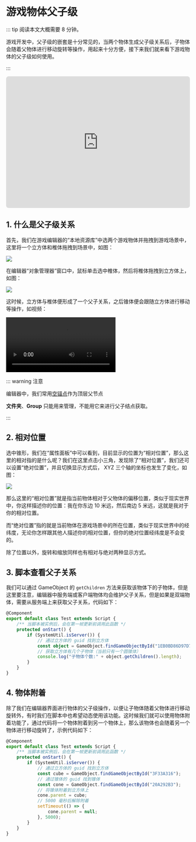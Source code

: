 # 游戏物体父子级

::: tip 阅读本文大概需要 8 分钟。

游戏开发中，父子级的嵌套是十分常见的，当两个物体生成父子级关系后，子物体会随着父物体进行移动旋转等操作，用起来十分方便，接下来我们就来看下游戏物体的父子级如何使用。

:::

<iframe sandbox="allow-scripts allow-downloads allow-same-origin allow-popups allow-presentation allow-forms" frameborder="0" draggable="false" allowfullscreen="" allow="encrypted-media;" referrerpolicy="" aha-samesite="" class="iframe-loaded" src=" https://player.bilibili.com/player.html?aid=308264179&bvid=BV16A411d7S1&cid=978207166&page=1&autoplay=0" style="border-radius: 7px; width: 100%; height: 360px;"></iframe>

## 1. 什么是父子级关系

首先，我们在游戏编辑器的“本地资源库”中选两个游戏物体并拖拽到游戏场景中，这里将一个立方体和椎体拖拽到场景中，如图：

![](https://cdn.233xyx.com/1681130643125_749.PNG)

在编辑器“对象管理器”窗口中，鼠标单击选中椎体，然后将椎体拖拽到立方体上，如图：

![](https://cdn.233xyx.com/1681130643019_770.gif)

这时候，立方体与椎体便形成了一个父子关系，之后锥体便会跟随立方体进行移动等操作，如视频：

<video controls src="https://arkimg.ark.online/1690363082765.mp4"></video>

::: warning 注意 

编辑器中，我们常用[空锚点](https://docs.ark.online/GameplayObjects/Anchor.html)作为顶层父节点

**文件夹**、**Group** 只能用来管理，不能用它来进行父子结点获取。

:::

## 2. 相对位置

选中锥形，我们在“属性面板”中可以看到，目前显示的位置为“相对位置”，那么这里的相对指的是什么呢？我们在这里点击小三角，发现除了“相对位置”，我们还可以设置“绝对位置”，并且切换显示方式后， XYZ 三个轴的坐标也发生了变化，如图：

![](https://cdn.233xyx.com/1681130643237_135.gif)

那么这里的“相对位置”就是指当前物体相对于父物体的偏移位置，类似于现实世界中，你这样描述你的位置：我在你东边 10 米远，然后南边 5 米远，这就是我对于你的相对位置。

而“绝对位置”指的就是当前物体在游戏场景中的所在位置，类似于现实世界中的经纬度，无论你怎样跟其他人描述你的相对位置，但你的绝对位置经纬度是不会变的。

除了位置以外，旋转和缩放同样也有相对与绝对两种显示方式。

## 3. 脚本查看父子关系

我们可以通过 GameObject 的 `getChildren` 方法来获取该物体下的子物体，但是这里要注意，编辑器中服务端或客户端物体均会维护父子关系，但是如果是双端物体，需要从服务端上来获取父子关系，代码如下：

```typescript
@Component
export default class Test extends Script {
    /** 当脚本被实例后，会在第一帧更新前调用此函数 */
    protected onStart() {
        if (SystemUtil.isServer()) {
            // 通过立方体的 guid 找到立方体
            const object = GameObject.findGameObjectById("1EB0BD86D97D7EAD");
            // 获取立方体有几个子物体（当前只有一个圆锥体）
            console.log("子物体个数:" + object.getChildren().length);
        }
    }
}
```

## 4. 物体附着

除了我们在编辑器界面进行物体的父子级操作，以便让子物体随着父物体进行移动旋转外，有时我们在脚本中也希望动态使用该功能。这时候我们就可以使用物体附着功能了，通过代码将一个物体附着到另一个物体上，那么该物体也会随着另一个物体进行移动旋转了，示例代码如下：

```typescript
@Component
export default class Test extends Script {
    /** 当脚本被实例后，会在第一帧更新前调用此函数 */
    protected onStart() {
        if (SystemUtil.isServer()) {
            // 通过立方体的 guid 找到立方体
            const cube = GameObject.findGameObjectById("3F33A316");
            // 通过锥体的 guid 找到锥体
            const cone = GameObject.findGameObjectById("20A292B3");
            // 将锥体附着到立方体上
            cone.parent = cube;
            // 5000 毫秒后解除附着
            setTimeout(() => {
                cone.parent = null;
            }, 5000);
        }
    }
}
```
